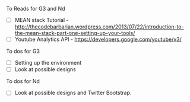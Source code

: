 To Reads for G3 and Nd

- [ ] MEAN stack Tutorial - http://thecodebarbarian.wordpress.com/2013/07/22/introduction-to-the-mean-stack-part-one-setting-up-your-tools/
- [ ] Youtube Analytics API - https://developers.google.com/youtube/v3/

To dos for G3

- [ ] Setting up the environment 
- [ ] Look at possible designs

To dos for Nd

- [ ] Look at possible designs and Twitter Bootstrap.
